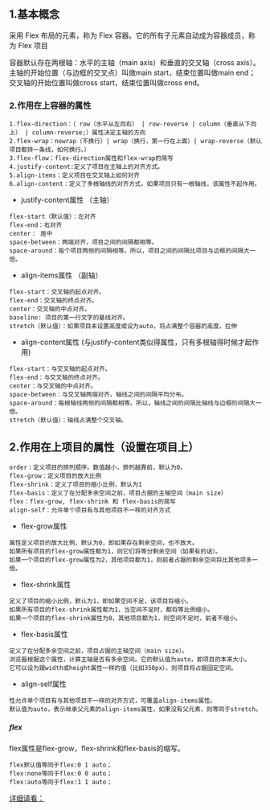 ## 1.基本概念
采用 Flex 布局的元素，称为 Flex 容器。它的所有子元素自动成为容器成员，称为 Flex 项目

容器默认存在两根轴：水平的主轴（main axis）和垂直的交叉轴（cross axis）。主轴的开始位置（与边框的交叉点）叫做main start，结束位置叫做main end；交叉轴的开始位置叫做cross start，结束位置叫做cross end。
### 2.作用在上容器的属性

```
1.flex-direction：（ row（水平从左向右） | row-reverse | column（垂直从下向上） | column-reverse;）属性决定主轴的方向
2.flex-wrap：nowrap（不换行）| wrap（换行，第一行在上面）| wrap-reverse（默认项目都排一条线，如何换行。）
3.flex-flow：flex-direction属性和flex-wrap的简写
4.justify-content:定义了项目在主轴上的对齐方式。
5.align-items：定义项目在交叉轴上如何对齐
6.align-content：定义了多根轴线的对齐方式。如果项目只有一根轴线，该属性不起作用。
```

- justify-content属性 （主轴）

```
flex-start（默认值）：左对齐
flex-end：右对齐
center： 居中
space-between：两端对齐，项目之间的间隔都相等。
space-around：每个项目两侧的间隔相等。所以，项目之间的间隔比项目与边框的间隔大一倍。
```

- align-items属性 （副轴）
```
flex-start：交叉轴的起点对齐。
flex-end：交叉轴的终点对齐。
center：交叉轴的中点对齐。
baseline: 项目的第一行文字的基线对齐。
stretch（默认值）：如果项目未设置高度或设为auto，将占满整个容器的高度。拉伸
```

-  align-content属性 (与justify-content类似得属性，只有多根轴得时候才起作用)
```
flex-start：与交叉轴的起点对齐。
flex-end：与交叉轴的终点对齐。
center：与交叉轴的中点对齐。
space-between：与交叉轴两端对齐，轴线之间的间隔平均分布。
space-around：每根轴线两侧的间隔都相等。所以，轴线之间的间隔比轴线与边框的间隔大一倍。
stretch（默认值）：轴线占满整个交叉轴。
```
## 2.作用在上项目的属性（设置在项目上）

```
order：定义项目的排列顺序。数值越小，排列越靠前，默认为0。
flex-grow：定义项目的放大比例
flex-shrink：定义了项目的缩小比例，默认为1
flex-basis：定义了在分配多余空间之前，项目占据的主轴空间（main size）
flex：flex-grow, flex-shrink 和 flex-basis的简写
align-self：允许单个项目有与其他项目不一样的对齐方式
```


- flex-grow属性

```
属性定义项目的放大比例，默认为0，即如果存在剩余空间，也不放大。
如果所有项目的flex-grow属性都为1，则它们将等分剩余空间（如果有的话）。
如果一个项目的flex-grow属性为2，其他项目都为1，则前者占据的剩余空间将比其他项多一倍。
```
- flex-shrink属性

```
定义了项目的缩小比例，默认为1，即如果空间不足，该项目将缩小。
如果所有项目的flex-shrink属性都为1，当空间不足时，都将等比例缩小。
如果一个项目的flex-shrink属性为0，其他项目都为1，则空间不足时，前者不缩小。
```
- flex-basis属性

```
定义了在分配多余空间之前，项目占据的主轴空间（main size）。
浏览器根据这个属性，计算主轴是否有多余空间。它的默认值为auto，即项目的本来大小。
它可以设为跟width或height属性一样的值（比如350px），则项目将占据固定空间。
```
- align-self属性

```
性允许单个项目有与其他项目不一样的对齐方式，可覆盖align-items属性。
默认值为auto，表示继承父元素的align-items属性，如果没有父元素，则等同于stretch。
```

##### flex
flex属性是flex-grow，flex-shrink和flex-basis的缩写。
```
flex默认值等同于flex:0 1 auto；
flex:none等同于flex:0 0 auto；
flex:auto等同于flex:1 1 auto；
```

[详细请看：](https://www.zhangxinxu.com/wordpress/2018/10/display-flex-css3-css/)